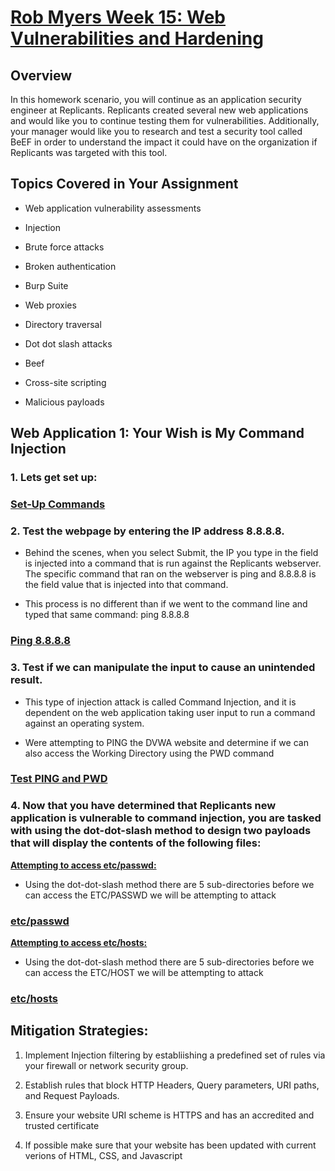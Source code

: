 
# <u> Rob Myers Week 15: Web Vulnerabilities and Hardening</u> 

## Overview

In this homework scenario, you will continue as an application security engineer at Replicants. Replicants created several new web applications and would like you to continue testing them for vulnerabilities. Additionally, your manager would like you to research and test a security tool called BeEF in order to understand the impact it could have on the organization if Replicants was targeted with this tool.

## Topics Covered in Your Assignment

* Web application vulnerability assessments

* Injection

* Brute force attacks

* Broken authentication

* Burp Suite

* Web proxies

* Directory traversal

* Dot dot slash attacks

* Beef

* Cross-site scripting

* Malicious payloads

## Web Application 1: Your Wish is My Command Injection 

### 1. Lets get set up:

### [Set-Up Commands](IMAGE/1.md) 

### 2. Test the webpage by entering the IP address 8.8.8.8. 

* Behind the scenes, when you select Submit, the IP you type in the field is injected into a command that is run against the Replicants webserver. The specific command that ran on the webserver is ping <IP> and 8.8.8.8 is the field value that is injected into that command.

* This process is no different than if we went to the command line and typed that same command: ping 8.8.8.8

### [Ping 8.8.8.8](IMAGE/ping.md) 

### 3. Test if we can manipulate the input to cause an unintended result.

* This type of injection attack is called Command Injection, and it is dependent on the web application taking user input to run a command against an operating system.

* Were attempting to PING the DVWA website and determine if we can also access the Working Directory using the PWD command

### [Test PING and PWD](IMAGE/pwd.md)

### 4. Now that you have determined that Replicants new application is vulnerable to command injection, you are tasked with using the dot-dot-slash method to design two payloads that will display the contents of the following files:

**<u>Attempting to access etc/passwd:</u>**

* Using the dot-dot-slash method there are 5 sub-directories before we can access the ETC/PASSWD we will be attempting to attack

### [etc/passwd](IMAGE/etcpass.md)

**<u>Attempting to access etc/hosts:</u>**

* Using the dot-dot-slash method there are 5 sub-directories before we can access the ETC/HOST we will be attempting to attack

### [etc/hosts](IMAGE/etchosts.md) 

## **Mitigation Strategies:**

1) Implement Injection filtering by establiishing a predefined set of rules via your firewall or network security group.  

2) Establish rules that block HTTP Headers, Query parameters, URI paths, and Request Payloads.  

3) Ensure your website URI scheme is HTTPS and has an accredited and trusted certificate  

4) If possible make sure that your website has been updated with current verions of HTML, CSS, and Javascript


















